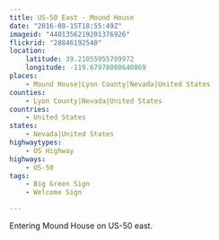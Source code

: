```yaml
---
title: US-50 East - Mound House
date: "2016-08-15T18:55:49Z"
imageid: "4401356219201376926"
flickrid: "28846192540"
location:
    latitude: 39.21055955709972
    longitude: -119.67978000640869
places:
    - Mound House|Lyon County|Nevada|United States
counties:
    - Lyon County|Nevada|United States
countries:
    - United States
states:
    - Nevada|United States
highwaytypes:
    - US Highway
highways:
    - US-50
tags:
    - Big Green Sign
    - Welcome Sign

---
```

Entering Mound House on US-50 east.
